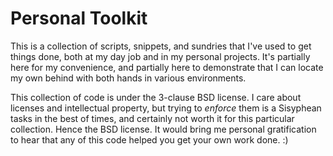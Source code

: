 Personal Toolkit
================

This is a collection of scripts, snippets, and sundries that I've used to get
things done, both at my day job and in my personal projects. It's partially
here for my convenience, and partially here to demonstrate that I can locate my
own behind with both hands in various environments.

This collection of code is under the 3-clause BSD license. I care about
licenses and intellectual property, but trying to *enforce* them is a Sisyphean
tasks in the best of times, and certainly not worth it for this particular
collection. Hence the BSD license. It would bring me personal gratification to
hear that any of this code helped you get your own work done. :)